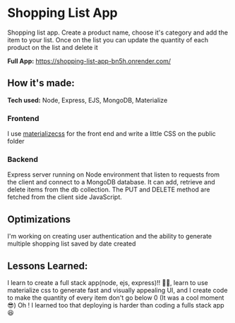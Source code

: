 # Shopping List App
Shopping list app. Create a product name, choose it's category and add the item to your list. Once on the list you can update the quantity of each product on the list and delete it

**Full App:** https://shopping-list-app-bn5h.onrender.com/

## How it's made:
**Tech used:** Node, Express, EJS, MongoDB, Materialize 

### Frontend 
I use [materializecss](https://materializecss.com/) for the front end and write a little CSS on the public folder

### Backend
Express server running on Node environment that listen to requests from the client and connect to a MongoDB database. It can add, retrieve and delete items from the db collection. The PUT and DELETE method are fetched from the client side JavaScript.

## Optimizations
I'm working on creating user authentication and the ability to generate multiple shopping list saved by date created 

## Lessons Learned: 
I learn to create a full stack app(node, ejs, express)!! 🤯🤯, learn to use materialize css to generate fast and visually appealing UI, and I create code to make the quantity of every item don't go below 0 (It was a cool moment 😎) Oh ! I learned too that deploying is harder than coding a fulls stack app 😆

